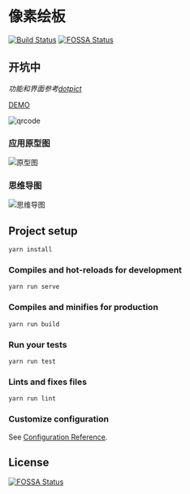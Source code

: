 # 像素绘板

[![Build Status](https://www.travis-ci.org/journey-ad/pixel-paint.svg?branch=master)](https://www.travis-ci.org/journey-ad/pixel-paint)
[![FOSSA Status](https://app.fossa.com/api/projects/git%2Bgithub.com%2Fjourney-ad%2Fpixel-paint.svg?type=shield)](https://app.fossa.com/projects/git%2Bgithub.com%2Fjourney-ad%2Fpixel-paint?ref=badge_shield)

## 开坑中

*功能和界面参考[dotpict](https://play.google.com/store/apps/details?id=net.dotpicko.dotpict)*

[DEMO](https://journey-ad.github.io/pixel-paint)

![qrcode](https://api.imjad.cn/qrcode/?text=http%3A%2F%2Fjourney-ad.github.io%2Fpixel-paint&size=200&level=H)

### 应用原型图
![原型图](work/sketch.png)


### 思维导图
![思维导图](work/mindnode.png)

## Project setup
```
yarn install
```

### Compiles and hot-reloads for development
```
yarn run serve
```

### Compiles and minifies for production
```
yarn run build
```

### Run your tests
```
yarn run test
```

### Lints and fixes files
```
yarn run lint
```

### Customize configuration
See [Configuration Reference](https://cli.vuejs.org/config/).


## License
[![FOSSA Status](https://app.fossa.com/api/projects/git%2Bgithub.com%2Fjourney-ad%2Fpixel-paint.svg?type=large)](https://app.fossa.com/projects/git%2Bgithub.com%2Fjourney-ad%2Fpixel-paint?ref=badge_large)